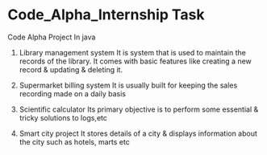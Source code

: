 # Code_Alpha_Internship Task
Code Alpha Project In java 
  1. Library management system
     It is system that is used to maintain the records of the library. It comes with basic features like creating a new record & updating & deleting it. 
     
  2. Supermarket billing system
    It is usually built for keeping the sales recording made on a daily basis

  3. Scientific calculator
     Its primary objective is to perform some essential & tricky solutions to logs,etc
     
  4. Smart city project
     It stores details of a city & displays information about the city such as hotels, marts etc
